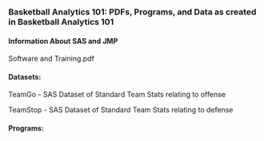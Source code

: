 ### Basketball Analytics 101: PDFs, Programs, and Data as created in Basketball Analytics 101

#### Information About SAS and JMP

Software and Training.pdf

#### Datasets:

TeamGo - SAS Dataset of Standard Team Stats relating to offense

TeamStop - SAS Dataset of Standard Team Stats relating to defense

#### Programs:
